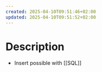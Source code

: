 ```yaml
---
created: 2025-04-10T09:51:46+02:00
updated: 2025-04-10T09:51:52+02:00
---
```

# Description
- Insert possible with [[SQL]]